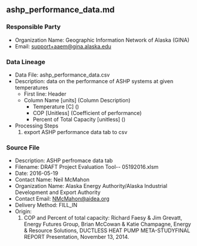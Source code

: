 ## ashp_performance_data.md

### Responsible Party
  * Organization Name: Geographic Information Network of Alaska (GINA)
  * Email: support+aaem@gina.alaska.edu

### Data Lineage
  * Data File: ashp_performance_data.csv
  * Description: data on the performance of ASHP systems at given temperatures
    * First line: Header
    * Column Name [units] (Column Description)
      * Temperature [C] ()
      * COP [Unitless] (Coefficient of performance)
      * Percent of Total Capacity [unitless] ()
  * Processing Steps
    1. export ASHP performance data tab to csv

### Source File
  * Description: ASHP perfromace data tab
  * Filename: DRAFT Project Evaluation Tool-- 05192016.xlsm
  * Date: 2016-05-19
  * Contact Name: Neil McMahon
  * Organization Name: Alaska Energy Authority/Alaska Industrial Development and Export Authority
  * Contact Email: NMcMahon@aidea.org
  * Delivery Method: FILL_IN
  * Origin:
    1. COP and Percent of total capacity:  Richard Faesy & Jim Grevatt, Energy Futures Group, Brian McCowan & Katie Champagne, Energy & Resource Solutions, DUCTLESS HEAT PUMP META-STUDYFINAL REPORT Presentation, November 13, 2014.
